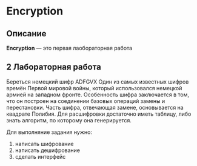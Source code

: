 # Encryption 
## Описание

**Encryption** — это первая лаобораторная работа 
## 2 Лабораторная работа
Береться немецкий шифр ADFGVX
Один из самых известных шифров времён Первой мировой войны, который использовался немецкой армией на западном фронте. Особенность шифра заключается в том, что он построен на соединении базовых операций замены и перестановки. 
Часть шифра, отвечающая замене, основывается на квадрате Полибия.
Для расшифровки достаточно иметь  таблицу, либо знать алгоритм, по которому она генерируется.

Для выполняние задания нужно:
1) написать шифрование
2) написать дешифрование 
3) сделать интерфейс

